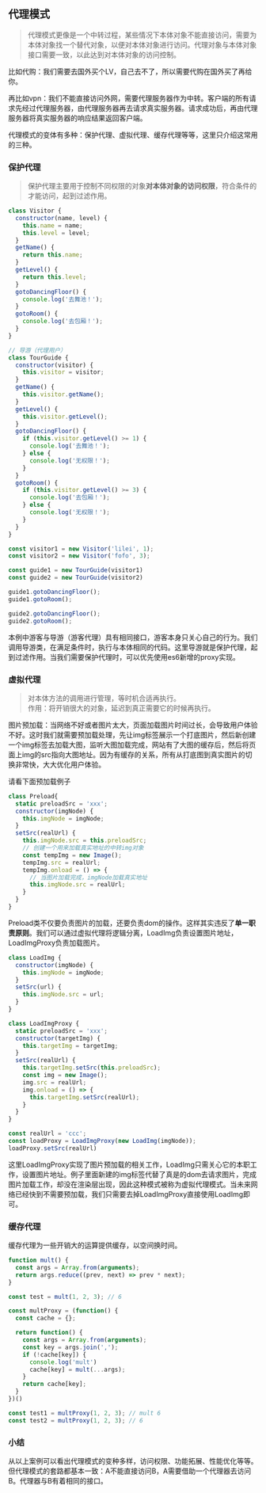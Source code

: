 ## 代理模式

>代理模式更像是一个中转过程，某些情况下本体对象不能直接访问，需要为本体对象找一个替代对象，以便对本体对象进行访问。代理对象与本体对象接口需要一致，以此达到对本体对象的访问控制。  

比如代购：我们需要去国外买个LV，自己去不了，所以需要代购在国外买了再给你。  

再比如vpn：我们不能直接访问外网，需要代理服务器作为中转。客户端的所有请求先经过代理服务器，由代理服务器再去请求真实服务器。请求成功后，再由代理服务器将真实服务器的响应结果返回客户端。
  
代理模式的变体有多种：保护代理、虚拟代理、缓存代理等等，这里只介绍这常用的三种。
### 保护代理
>保护代理主要用于控制不同权限的对象**对本体对象的访问权限**，符合条件的才能访问，起到过滤作用。
```javascript
class Visitor {
  constructor(name, level) {
    this.name = name;
    this.level = level;
  }
  getName() {
    return this.name;
  }
  getLevel() {
    return this.level;
  }
  gotoDancingFloor() {
    console.log('去舞池！');
  }
  gotoRoom() {
    console.log('去包厢！');
  }
}

// 导游（代理用户）
class TourGuide {
  constructor(visitor) {
    this.visitor = visitor;
  }
  getName() {
    this.visitor.getName();
  }
  getLevel() {
    this.visitor.getLevel();
  }
  gotoDancingFloor() {
    if (this.visitor.getLevel() >= 1) {
      console.log('去舞池！');
    } else {
      console.log('无权限！');
    }
  }
  gotoRoom() {
    if (this.visitor.getLevel() >= 3) {
      console.log('去包厢！');
    } else {
      console.log('无权限！');
    }
  }
}

const visitor1 = new Visitor('lilei', 1);
const visitor2 = new Visitor('fofo', 3);

const guide1 = new TourGuide(visitor1)
const guide2 = new TourGuide(visitor2)

guide1.gotoDancingFloor();
guide1.gotoRoom();

guide2.gotoDancingFloor();
guide2.gotoRoom();
```  
本例中游客与导游（游客代理）具有相同接口，游客本身只关心自己的行为。我们调用导游类，在满足条件时，执行与本体相同的代码。这里导游就是保护代理，起到过滤作用。当我们需要保护代理时，可以优先使用es6新增的proxy实现。  

### 虚拟代理  
>对本体方法的调用进行管理，等时机合适再执行。  
作用：将开销很大的对象，延迟到真正需要它的时候再执行。  

图片预加载：当网络不好或者图片太大，页面加载图片时间过长，会导致用户体验不好。这时我们就需要预加载处理，先让img标签展示一个打底图片，然后新创建一个img标签去加载大图，监听大图加载完成，网站有了大图的缓存后，然后将页面上img的src指向大图地址。因为有缓存的关系，所有从打底图到真实图片的切换非常快，大大优化用户体验。

请看下面预加载例子
```javascript
class Preload{
  static preloadSrc = 'xxx';
  constructor(imgNode) {
    this.imgNode = imgNode;
  }
  setSrc(realUrl) {
    this.imgNode.src = this.preloadSrc;
    // 创建一个用来加载真实地址的中转img对象
    const tempImg = new Image();
    tempImg.src = realUrl;
    tempImg.onload = () => {
      // 当图片加载完成，imgNode加载真实地址
      this.imgNode.src = realUrl;
    }
  }
}
```
Preload类不仅要负责图片的加载，还要负责dom的操作。这样其实违反了**单一职责原则**。我们可以通过虚拟代理将逻辑分离，LoadImg负责设置图片地址，LoadImgProxy负责加载图片。

```javascript
class LoadImg {
  constructor(imgNode) {
    this.imgNode = imgNode;
  }
  setSrc(url) {
    this.imgNode.src = url;
  }
}

class LoadImgProxy {
  static preloadSrc = 'xxx';
  constructor(targetImg) {
    this.targetImg = targetImg;    
  }
  setSrc(realUrl) {
    this.targetImg.setSrc(this.preloadSrc);
    const img = new Image();
    img.src = realUrl;
    img.onload = () => {
      this.targetImg.setSrc(realUrl);
    }
  }
}

const realUrl = 'ccc';
const loadProxy = LoadImgProxy(new LoadImg(imgNode));
loadProxy.setSrc(realUrl)
```
这里LoadImgProxy实现了图片预加载的相关工作，LoadImg只需关心它的本职工作，设置图片地址。例子里面新建的img标签代替了真是的dom去请求图片，完成图片加载工作，却没在渲染层出现，因此这种模式被称为虚拟代理模式。当未来网络已经快到不需要预加载，我们只需要去掉LoadImgProxy直接使用LoadImg即可。

### 缓存代理
缓存代理为一些开销大的运算提供缓存，以空间换时间。
```javascript
function mult() {
  const args = Array.from(arguments);
  return args.reduce((prev, next) => prev * next);
}

const test = mult(1, 2, 3); // 6

const multProxy = (function() {
  const cache = {};

  return function() {
    const args = Array.from(arguments);
    const key = args.join(',');
    if (!cache[key]) {
      console.log('mult')
      cache[key] = mult(...args);
    }
    return cache[key];
  }
})()

const test1 = multProxy(1, 2, 3); // mult 6
const test2 = multProxy(1, 2, 3); // 6
```

### 小结
从以上案例可以看出代理模式的变种多样，访问权限、功能拓展、性能优化等等。但代理模式的套路都基本一致：A不能直接访问B，A需要借助一个代理器去访问B。代理器与B有着相同的接口。